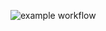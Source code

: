 ![example workflow](https://github.com/owiec142/bank-zbozowy-mvn/actions/workflows/ci.yml/badge.svg)
